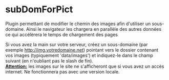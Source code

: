 # subDomForPict
Plugin permettant de modifier le chemin des images afin d'utiliser un sous-domaine. Ainsi le navigateur les chargera en parallèle des autres données ce qui accélèrera le temps de chargement des pages

Si vous avez la main sur votre serveur, créez un sous-domaine (par exemple http://img.votredomaine.net) pointant vers le dossier contenant vos images (typiquement 'data/images') et indiquez-le dans le champ suivant (en n'oubliant pas le slash de fin).<br/> <b><u>Attention:</u></b> les images sur le site ne s'afficheront que si vous avez un accès internet. Ne fonctionnera pas avec une version locale.

